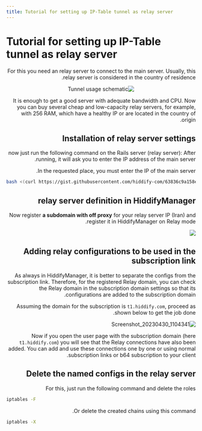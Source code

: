 ```yaml
---
title: Tutorial for setting up IP-Table tunnel as relay server
---
```


# Tutorial for setting up IP-Table tunnel as relay server

<div dir="rtl" markdown="1">

For this you need an relay server to connect to the main server. Usually, this relay server is considered in the country of residence.
<div align=center dir="rtl" markdown="1">
 
![Tunnel usage schematic](https://github.com/hiddify/hiddify.com/assets/125398461/1ac4e9e4-4529-4c79-8ff5-eb40e2efad54)
</div>

It is enough to get a good server with adequate bandwidth and CPU.
Now you can buy several cheap and low-capacity relay servers, for example, with 256 RAM, which have a healthy IP or are located in the country of origin.


## Installation of relay server settings

now just run the following command on the Rails server (relay server):
After running, it will ask you to enter the IP address of the main server.

In the requested place, you must enter the IP of the main server.
<div dir="ltr" markdown="1">
 
```bash
bash <(curl https://gist.githubusercontent.com/hiddify-com/63836c9a158eca29bad6c941610028cf/raw/0e4e2138148ab9d3d678723fd904b1cad461ce62/relay.sh)
```
</div>

## relay server definition in HiddifyManager
Now register **a subdomain with off proxy** for your relay server IP (Iran) and register it in HiddifyManager on Relay mode.

 
![](https://user-images.githubusercontent.com/125398461/235341283-97c026b7-1d70-4362-8950-1e5c1b79d508.png)

## Adding relay configurations to be used in the subscription link
As always in HiddifyManager, it is better to separate the configs from the subscription link. Therefore, for the registered Relay domain, you can check the Relay domain in the subscription domain settings so that its configurations are added to the subscription domain.

Assuming the domain for the subscription is `t1.hiddify.com`, proceed as shown below to get the job done.

![Screenshot_20230430_1104341](https://user-images.githubusercontent.com/125398461/235342038-cfda2574-2444-4414-843d-2ed507537d1d.png)


Now if you open the user page with the subscription domain (here `t1.hiddify.com`) you will see that the Relay connections have also been added. You can add and use these connections one by one or using normal subscription links or b64 subscription to your client.

## Delete the named configs in the relay server
For this, just run the following command and delete the roles
<div dir="ltr" markdown="1">
 
```bash
iptables -F
```
</div>
Or delete the created chains using this command.
<div dir="ltr" markdown="1">
 
```bash
iptables -X
```
</div>



</div>
